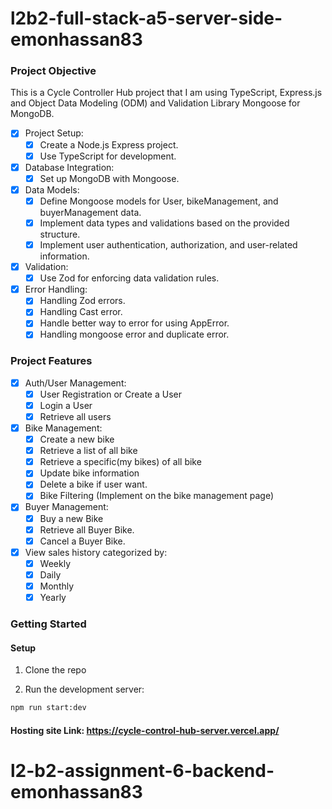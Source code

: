 # l2b2-full-stack-a5-server-side-emonhassan83

### Project Objective
This is a Cycle Controller Hub project that I am using TypeScript, Express.js and Object Data Modeling (ODM) and Validation Library Mongoose for MongoDB.

- [x] Project Setup:
  - [x] Create a Node.js Express project.
  - [x] Use TypeScript for development.
- [x] Database Integration:
  - [x] Set up MongoDB with Mongoose.
- [x] Data Models:
  - [x] Define Mongoose models for User, bikeManagement, and buyerManagement data.
  - [x] Implement data types and validations based on the provided structure.
  - [x] Implement user authentication, authorization, and user-related information.
- [x] Validation:
  - [x] Use Zod for enforcing data validation rules.
- [x] Error Handling:
  - [x] Handling Zod errors.
  - [x] Handling Cast error.
  - [x] Handle better way to error for using AppError.
  - [x] Handling mongoose error and duplicate error.

### Project Features
- [x] Auth/User Management:
  - [x] User Registration or Create a User
  - [x] Login a User
  - [x] Retrieve all users
- [x] Bike Management:
  - [x] Create a new bike
  - [x] Retrieve a list of all bike
  - [x] Retrieve a specific(my bikes) of all bike
  - [x] Update bike information
  - [x] Delete a bike if user want.
  - [x] Bike Filtering (Implement on the bike management page)
- [x] Buyer Management:
  - [x] Buy a new Bike
  - [x] Retrieve all Buyer Bike.
  - [x] Cancel a Buyer Bike.
- [x] View sales history categorized by:
  - [x] Weekly
  - [x] Daily
  - [x] Monthly
  - [x] Yearly
 
### Getting Started

#### Setup

1. Clone the repo

2. Run the development server:

```bash
npm run start:dev
```


#### Hosting site Link: https://cycle-control-hub-server.vercel.app/
# l2-b2-assignment-6-backend-emonhassan83
